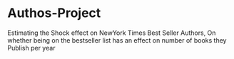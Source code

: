 # Authos-Project
Estimating the Shock effect on NewYork Times Best Seller Authors, On whether being on the bestseller list has an effect on number of books they Publish per year
